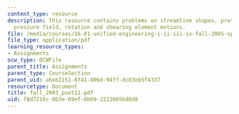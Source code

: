 ```yaml
---
content_type: resource
description: This resource contains problems on streamline shapes, pressure gradient,
  pressure field, rotation and shearing element motions.
file: /media/courses/16-01-unified-engineering-i-ii-iii-iv-fall-2005-spring-2006/f8d7216c0b3e09ef0b692222065bd8d0_fall_2003_pset11.pdf
file_type: application/pdf
learning_resource_types:
- Assignments
ocw_type: OCWFile
parent_title: Assignments
parent_type: CourseSection
parent_uid: a6eb2151-6f41-806d-94ff-dc83eb5f4337
resourcetype: Document
title: fall_2003_pset11.pdf
uid: f8d7216c-0b3e-09ef-0b69-2222065bd8d0
---
```

